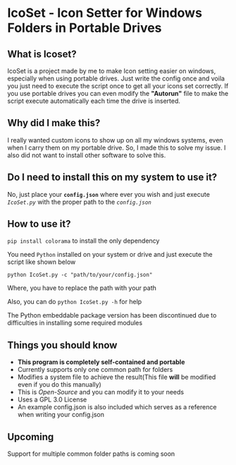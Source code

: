 # IcoSet - Icon Setter for Windows Folders in Portable Drives

## What is Icoset?

IcoSet is a project made by me to make Icon setting easier on windows, especially when using portable drives. Just write the config once and voila you just need to execute the script once to get all your icons set correctly. If you use portable drives you can even modify the **"Autorun"** file to make the script execute automatically each time the drive is inserted.

## Why did I make this?

I really wanted custom icons to show up on all my windows systems, even when I carry them on my portable drive. So, I made this to solve my issue. I also did not want to install other software to solve this.

## Do I need to install this on my system to use it?

No, just place your **`config.json`** where ever you wish and just execute *`IcoSet.py`* with the proper path to the *`config.json`*

## How to use it?

`pip install colorama` to install the only dependency

You need `Python` installed on your system or drive and just execute the script like shown below

`python IcoSet.py -c "path/to/your/config.json"`

Where, you have to replace the path with your path

Also, you can do `python IcoSet.py -h` for help

The Python embeddable package version has been discontinued due to difficulties in installing some required modules

## Things you should know

* **This program is completely self-contained and portable**
* Currently supports only one common path for folders
* Modifies a system file to achieve the result(This file **will** be modified even if you do this manually)
* This is *Open-Source* and you can modify it to your needs
* Uses a GPL 3.0 License
* An example config.json is also included which serves as a reference when writing your config.json

## Upcoming

Support for multiple common folder paths is coming soon
